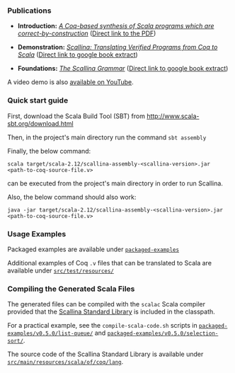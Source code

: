 
### Publications

- **Introduction:** *[A Coq-based synthesis of Scala programs which are correct-by-construction](http://dl.acm.org/citation.cfm?doid=3103111.3104041)* ([Direct link to the PDF](https://cedric.cnam.fr/fichiers/art_4027.pdf))

- **Demonstration:** *[Scallina: Translating Verified Programs from Coq to Scala](https://link.springer.com/chapter/10.1007/978-3-030-02768-1_7)* ([Direct link to google book extract](https://books.google.fr/books?id=kmF7DwAAQBAJ&pg=PA130&lpg=PA130&dq=Scallina:+Translating+Verified+Programs+from+Coq+to+Scala&source=bl&ots=dKQBbdfTiW&sig=s_dnheoFyUzUJxaoE0oy1espoS0&hl=fr&sa=X&ved=2ahUKEwjvjqT_1ZXfAhUQy4UKHaQ3C8IQ6AEwA3oECAIQAQ#v=onepage&q=Scallina%3A%20Translating%20Verified%20Programs%20from%20Coq%20to%20Scala&f=false))

- **Foundations:** *[The Scallina Grammar](https://link.springer.com/chapter/10.1007/978-3-030-03044-5_7)* ([Direct link to google book extract](https://books.google.fr/books?id=QM96DwAAQBAJ&pg=PA90&lpg=PA90&dq=Scallina:+Translating+Verified+Programs+from+Coq+to+Scala&source=bl&ots=FLPxALkuLp&sig=3w6oi1XP_7ZDmzEsY3j1eW-S_tw&hl=fr&sa=X&ved=2ahUKEwib0Jbf1ZXfAhUwyoUKHRfFBbAQ6AEwBXoECAYQAQ#v=onepage&q=Scallina%3A%20Translating%20Verified%20Programs%20from%20Coq%20to%20Scala&f=false))

A video demo is also [available on YouTube](https://youtu.be/-UM-kcYf7jQ).

### Quick start guide

First, download the Scala Build Tool (SBT) from http://www.scala-sbt.org/download.html

Then, in the project's main directory run the command ```sbt assembly```

Finally, the below command:

```scala target/scala-2.12/scallina-assembly-<scallina-version>.jar <path-to-coq-source-file.v>```

can be executed from the project's main directory in order to run Scallina.

Also, the below command should also work:

```java -jar target/scala-2.12/scallina-assembly-<scallina-version>.jar <path-to-coq-source-file.v>```

### Usage Examples

Packaged examples are available under [```packaged-examples```](./packaged-examples)

Additional examples of Coq ```.v``` files that can be translated to Scala are available under [```src/test/resources/```](./src/test/resources/)

### Compiling the Generated Scala Files
The generated files can be compiled with the ```scalac``` Scala compiler provided that the [Scallina Standard Library](./packaged-examples/v0.5.0/scallina-standard-library-assembly-0.5.jar) is included in the classpath.

For a practical example, see the ```compile-scala-code.sh``` scripts in [```packaged-examples/v0.5.0/list-queue/```](./packaged-examples/v0.5.0/list-queue/) and [```packaged-examples/v0.5.0/selection-sort/```](./packaged-examples/v0.5.0/selection-sort/).

The source code of the Scallina Standard Library is available under [```src/main/resources/scala/of/coq/lang```](./src/main/resources/scala/of/coq/lang/).
